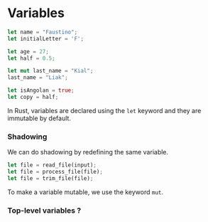 # Variables

```rust
let name = "Faustino";
let initialLetter = 'F';

let age = 27;
let half = 0.5;

let mut last_name = "Kial";
last_name = "Liak";

let isAngolan = true;
let copy = half;
```

In Rust, variables are declared using the `let` keyword and they are immutable by default.

### Shadowing

We can do shadowing by redefining the same variable.

```rust
let file = read_file(input);
let file = process_file(file);
let file = trim_file(file);
```

To make a variable mutable, we use the keyword `mut`.

### Top-level variables ?